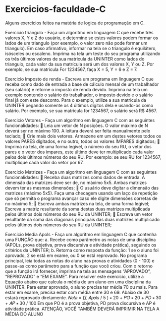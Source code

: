 # Exercicios-faculdade-C
Alguns exercícios feitos na matéria de logica de programação em C.

Exercicio triangulo - Faça um algoritmo em linguagem C que recebe três valores X, Y e Z do usuário, e
determine se estes valores podem formar os lados de um triangulo (por exemplo, o valor
zero não pode formar um triangulo). Em caso afirmativo, informar na tela se o triangulo é
equilátero, isósceles ou escaleno.
Imprima na tela um teste do seu programa utilizando os três últimos valores de sua
matricula da UNINTER como lados do triangulo, cada valor da sua matrícula será um dos
valores X, Y ou Z. Por exemplo, se sua matricula For 1234567, faça X = 5, Y = 6 e Z = 7.

Exercicio Imposto de renda - Escreva um programa em linguagem C que receba como dado de entrada a base de
cálculo mensal de um trabalhador (seu salário) e retorne o imposto de renda devido.
Imprima na tela um exemplo contendo o salário do trabalhador, o imposto devido e o
salário final já com este desconto. Para o exemplo, utilize a sua matricula da UNINTER
pegando somente os 4 últimos dígitos dela e usando-os como salário. Por exemplo, se sua
matricula for 1234567, o salário será R$ 4567.

Exercicio Vetores - Faça um algoritmo em linguagem C com as seguintes funcionalidades:
 Leia um vetor de N posições. O valor máximo de N deverá ser no máximo
100. A leitura deverá ser feita manualmente pelo teclado;
 Crie mais dois vetores. Armazene em um destes vetores todos os valores
PARES digitados, e no outro, todos os valores ÍMPARES digitados;
 Imprima na tela, de uma forma legível, o número do seu RU, o vetor dos pares
e o vetor dos ímpares, este último deve ter multiplicado cada valor pelos dois
últimos números do seu RU. Por exemplo: se seu RU for 1234567,
multiplique cada valor do vetor por 67.

Exercicio Matrizes - Faça um algoritmo em linguagem C com as seguintes funcionalidades:
 Receba duas matrizes como dados de entrada. A dimensão das matrizes
deve ser de, no máximo 5x5. Ambas matrizes devem ter as mesmas
dimensões;
 O usuário deve digitar a dimensão das matrizes (máximo 5x5). Faça uma
checagem usando um laço de repetição que só permita o programa avançar
caso ele digite dimensões corretas de no máximo 5;
 Escreva ambas matrizes na tela, de uma forma legível;
Escreva a matriz resultante da soma destas duas matrizes multiplicada pelos
últimos dois números do seu RU da UNINTER;
 Escreva um vetor resultante da soma das diagonais principais das duas
matrizes multiplicado pelos últimos dois números do seu RU da UNINTER;

Exercicio Media Apols - Faça um algoritmo em linguagem C que contenha uma FUNÇÃO que:
a. Recebe como parâmetro as notas de uma disciplina (APOLs, prova objetiva,
prova discursiva e atividade prática), seguindo os critérios da UNINTER;
b. Retorna como resposta da função: 1 se o aluno foi aprovado, 2 se está em
exame, ou 0 se está reprovado.
No programa principal, leia todas as notas do aluno nas provas e atividades (0 -
100) e passe-as como parâmetro para a função que você criou. Com o retorno que
a função irá fornecer, imprima na tela as mensagens “APROVADO”,
“REPROVADO” e “EM EXAME”.
Para resolver este exercício, utilize a Equação abaixo que calcula o média de um
aluno em uma disciplina da UNINTER.
Para estar aprovado, o aluno precisa ter média 70 ou mais. Para estar em exame,
precisa estar com média entre 30 e 69. Abaixo de 30 estará reprovado diretamente.
𝑁𝑜𝑡𝑎 =  (∑ 𝐴𝑝𝑜𝑙𝑠 / 5 ) ∗ 20 + 𝑃𝑂 ∗ 20 + 𝑃𝐷 ∗ 30 + 𝐴𝑃 ∗ 30  / 100
Em que PO é a prova objetiva, PD prova discursiva e AP é atividade prática.
ATENÇÃO, VOCÊ TAMBÉM DEVERÁ IMPRIMIR NA TELA A MÉDIA DO ALUNO
